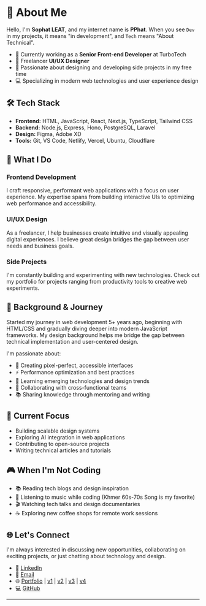 # 👋 About Me

Hello, I'm **Sophat LEAT**, and my internet name is **PPhat**. When you see `Dev` in my projects, it means "in development", and `Tech` means "About Technical".

- 💼 Currently working as a **Senior Front-end Developer** at TurboTech
- 🎨 Freelancer **UI/UX Designer**
- 🚀 Passionate about designing and developing side projects in my free time
- 💻 Specializing in modern web technologies and user experience design

## 🛠️ Tech Stack
- **Frontend:** HTML, JavaScript, React, Next.js, TypeScript, Tailwind CSS
- **Backend:** Node.js, Express, Hono, PostgreSQL, Laravel
- **Design:** Figma, Adobe XD
- **Tools:** Git, VS Code, Netlify, Vercel, Ubuntu, Cloudflare

## 🎯 What I Do

### Frontend Development
I craft responsive, performant web applications with a focus on user experience. My expertise spans from building interactive UIs to optimizing web performance and accessibility.

### UI/UX Design
As a freelancer, I help businesses create intuitive and visually appealing digital experiences. I believe great design bridges the gap between user needs and business goals.

### Side Projects
I'm constantly building and experimenting with new technologies. Check out my portfolio for projects ranging from productivity tools to creative web experiments.

## 🌟 Background & Journey

Started my journey in web development 5+ years ago, beginning with HTML/CSS and gradually diving deeper into modern JavaScript frameworks. My design background helps me bridge the gap between technical implementation and user-centered design.

I'm passionate about:
- 🎨 Creating pixel-perfect, accessible interfaces
- ⚡ Performance optimization and best practices
- 🧠 Learning emerging technologies and design trends
- 🤝 Collaborating with cross-functional teams
- 📚 Sharing knowledge through mentoring and writing

## 🎨 Current Focus

- Building scalable design systems
- Exploring AI integration in web applications
- Contributing to open-source projects
- Writing technical articles and tutorials

## 🎮 When I'm Not Coding

- 📚 Reading tech blogs and design inspiration
- 🎵 Listening to music while coding (Khmer 60s-70s Song is my favorite)
- 🎬 Watching tech talks and design documentaries
- ☕ Exploring new coffee shops for remote work sessions

## 🌐 Let's Connect

I'm always interested in discussing new opportunities, collaborating on exciting projects, or just chatting about technology and design.

- 💼 [LinkedIn](https://linkedin.com/in/pphatdev)
- 📧 [Email](mailto:info.sophat@gmail.com)
- 🌐 [Portfolio](https://pphat.top) | [v1](https://sophat.top) | [v2](https://v2.sophat.top) | [v3](https://pphat.top) | [v4](https://v4.sophat.top)
- 💻 [GitHub](https://github.com/pphatdev)

---
